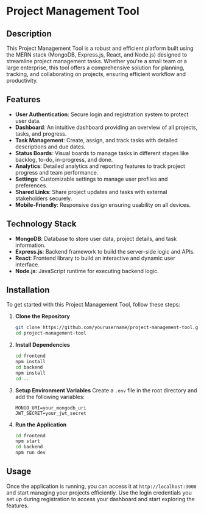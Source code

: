 # Project Management Tool

## Description

This Project Management Tool is a robust and efficient platform built using the MERN stack (MongoDB, Express.js, React, and Node.js) designed to streamline project management tasks. Whether you're a small team or a large enterprise, this tool offers a comprehensive solution for planning, tracking, and collaborating on projects, ensuring efficient workflow and productivity.

## Features

- **User Authentication**: Secure login and registration system to protect user data.
- **Dashboard**: An intuitive dashboard providing an overview of all projects, tasks, and progress.
- **Task Management**: Create, assign, and track tasks with detailed descriptions and due dates.
- **Status Boards**: Visual boards to manage tasks in different stages like backlog, to-do, in-progress, and done.
- **Analytics**: Detailed analytics and reporting features to track project progress and team performance.
- **Settings**: Customizable settings to manage user profiles and preferences.
- **Shared Links**: Share project updates and tasks with external stakeholders securely.
- **Mobile-Friendly**: Responsive design ensuring usability on all devices.

## Technology Stack

- **MongoDB**: Database to store user data, project details, and task information.
- **Express.js**: Backend framework to build the server-side logic and APIs.
- **React**: Frontend library to build an interactive and dynamic user interface.
- **Node.js**: JavaScript runtime for executing backend logic.

## Installation

To get started with this Project Management Tool, follow these steps:

1. **Clone the Repository**
   ```bash
   git clone https://github.com/yourusername/project-management-tool.git
   cd project-management-tool
   ```

2. **Install Dependencies**
   ```bash
   cd frontend
   npm install
   cd backend
   npm install
   cd ..
   ```

3. **Setup Environment Variables**
   Create a `.env` file in the root directory and add the following variables:
   ```env
   MONGO_URI=your_mongodb_uri
   JWT_SECRET=your_jwt_secret
   ```

4. **Run the Application**
   ```bash
   cd frontend
   npm start
   cd backend
   npm run dev
   ```

## Usage

Once the application is running, you can access it at `http://localhost:3000` and start managing your projects efficiently. Use the login credentials you set up during registration to access your dashboard and start exploring the features.

